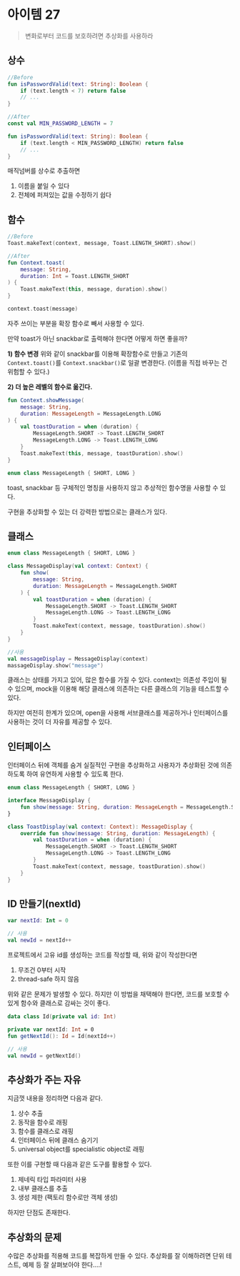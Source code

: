# 아이템 27
> 변화로부터 코드를 보호하려면 추상화를 사용하라

## 상수
```kotlin
//Before
fun isPasswordValid(text: String): Boolean {
    if (text.length < 7) return false
    // ...
}
```

```kotlin
//After
const val MIN_PASSWORD_LENGTH = 7

fun isPasswordValid(text: String): Boolean {
    if (text.length < MIN_PASSWORD_LENGTH) return false
    // ...
}
```
매직넘버를 상수로 추출하면

1. 이름을 붙일 수 있다
2. 전체에 퍼져있는 값을 수정하기 쉽다

## 함수
```kotlin
//Before
Toast.makeText(context, message, Toast.LENGTH_SHORT).show()
```

```kotlin
//After
fun Context.toast(
    message: String,
    duration: Int = Toast.LENGTH_SHORT
) {
    Toast.makeText(this, message, duration).show()
}

context.toast(message)
```
자주 쓰이는 부분을 확장 함수로 빼서 사용할 수 있다.

만약 toast가 아닌 snackbar로 출력해야 한다면 어떻게 하면 좋을까?

**1) 함수 변경**
위와 같이 snackbar를 이용해 확장함수로 만들고 기존의 `Context.toast()`를 `Context.snackbar()`로 일괄 변경한다. (이름을 직접 바꾸는 건 위험할 수 있다.)

**2) 더 높은 레벨의 함수로 옮긴다.**
```kotlin
fun Context.showMessage(
    message: String,
    duration: MessageLength = MessageLength.LONG
) {
    val toastDuration = when (duration) {
        MessageLength.SHORT -> Toast.LENGTH_SHORT
        MessageLength.LONG -> Toast.LENGTH_LONG
    }
    Toast.makeText(this, message, toastDuration).show()
}

enum class MessageLength { SHORT, LONG }
```
toast, snackbar 등 구체적인 명칭을 사용하지 않고 추상적인 함수명을 사용할 수 있다.

구현을 추상화할 수 있는 더 강력한 방법으로는 클래스가 있다.

## 클래스
```kotlin
enum class MessageLength { SHORT, LONG }

class MessageDisplay(val context: Context) {
    fun show(
        message: String,
        duration: MessageLength = MessageLength.SHORT
    ) {
        val toastDuration = when (duration) {
            MessageLength.SHORT -> Toast.LENGTH_SHORT
            MessageLength.LONG -> Toast.LENGTH_LONG
        }
        Toast.makeText(context, message, toastDuration).show()
    }
}

//사용
val messageDisplay = MessageDisplay(context)
massageDisplay.show("message")
```
클래스는 상태를 가지고 있어, 많은 함수를 가질 수 있다. context는 의존성 주입이 될 수 있으며, mock을 이용해 해당 클래스에 의존하는 다른 클래스의 기능을 테스트할 수 있다.

하지만 여전히 한계가 있으며, open을 사용해 서브클래스를 제공하거나 인터페이스를 사용하는 것이 더 자유를 제공할 수 있다.

## 인터페이스
인터페이스 뒤에 객체를 숨겨 실질적인 구현을 추상화하고 사용자가 추상화된 것에 의존하도록 하여 유연하게 사용할 수 있도록 한다.

```kotlin
enum class MessageLength { SHORT, LONG }

interface MessageDisplay {
    fun show(message: String, duration: MessageLength = MessageLength.SHORT)
}

class ToastDisplay(val context: Context): MessageDisplay {
    override fun show(message: String, duration: MessageLength) {
        val toastDuration = when (duration) {
            MessageLength.SHORT -> Toast.LENGTH_SHORT
            MessageLength.LONG -> Toast.LENGTH_LONG
        }
        Toast.makeText(context, message, toastDuration).show()
    }
}
```

## ID 만들기(nextId)
```kotlin
var nextId: Int = 0

// 사용
val newId = nextId++
```
프로젝트에서 고유 id를 생성하는 코드를 작성할 때, 위와 같이 작성한다면

1. 무조건 0부터 시작
2. thread-safe 하지 않음

위와 같은 문제가 발생할 수 있다. 하지만 이 방법을 채택해야 한다면, 코드를 보호할 수 있게 함수와 클래스로 감싸는 것이 좋다.

```kotlin
data class Id(private val id: Int)

private var nextId: Int = 0
fun getNextId(): Id = Id(nextId++)

// 사용
val newId = getNextId()
```

## 추상화가 주는 자유
지금껏 내용을 정리하면 다음과 같다.

1. 상수 추출
2. 동작을 함수로 래핑
3. 함수를 클래스로 래핑
4. 인터페이스 뒤에 클래스 숨기기
5. universal object를 specialistic object로 래핑

또한 이를 구현할 때 다음과 같은 도구를 활용할 수 있다.

1. 제네릭 타입 파라미터 사용
2. 내부 클래스를 추출
3. 생성 제한 (팩토리 함수로만 객체 생성)

하지만 단점도 존재한다.

## 추상화의 문제
수많은 추상화를 적용해 코드를 복잡하게 만들 수 있다.
추상화를 잘 이해하려면 단위 테스트, 예제 등 잘 살펴보아야 한다....!